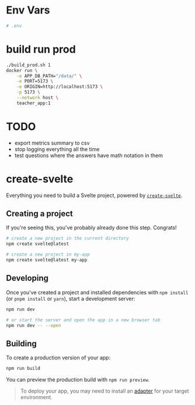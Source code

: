 # Env Vars
```sh
# .env
```

# build run prod
```sh
./build_prod.sh 1
docker run \
    -e APP_DB_PATH="/data/" \
    -e PORT=5173 \
    -e ORIGIN=http://localhost:5173 \
    -p 5173 \
    --network host \
    teacher_app:1
```

# TODO

- export metrics summary to csv
- stop logging everything all the time
- test questions where the answers have math notation in them

# create-svelte

Everything you need to build a Svelte project, powered by [`create-svelte`](https://github.com/sveltejs/kit/tree/main/packages/create-svelte).

## Creating a project

If you're seeing this, you've probably already done this step. Congrats!

```bash
# create a new project in the current directory
npm create svelte@latest

# create a new project in my-app
npm create svelte@latest my-app
```

## Developing

Once you've created a project and installed dependencies with `npm install` (or `pnpm install` or `yarn`), start a development server:

```bash
npm run dev

# or start the server and open the app in a new browser tab
npm run dev -- --open
```

## Building

To create a production version of your app:

```bash
npm run build
```

You can preview the production build with `npm run preview`.

> To deploy your app, you may need to install an [adapter](https://kit.svelte.dev/docs/adapters) for your target environment.
